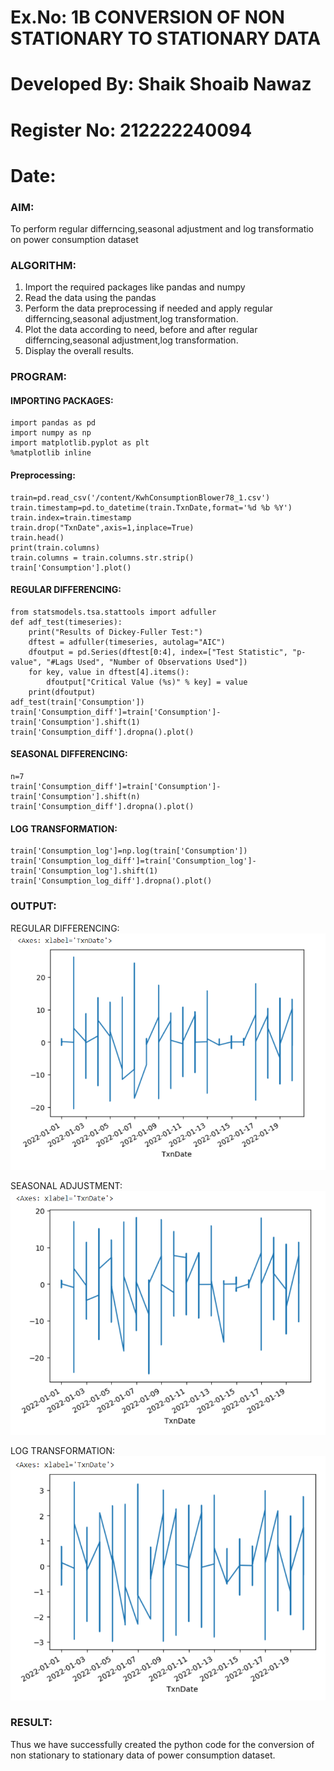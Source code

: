 # Ex.No: 1B                     CONVERSION OF NON STATIONARY TO STATIONARY DATA

# Developed By: Shaik Shoaib Nawaz

# Register No: 212222240094

# Date: 

### AIM:
To perform regular differncing,seasonal adjustment and log transformatio on power consumption dataset
### ALGORITHM:
1. Import the required packages like pandas and numpy
2. Read the data using the pandas
3. Perform the data preprocessing if needed and apply regular differncing,seasonal adjustment,log transformation.
4. Plot the data according to need, before and after regular differncing,seasonal adjustment,log transformation.
5. Display the overall results.
### PROGRAM:
#### IMPORTING PACKAGES:
```
import pandas as pd
import numpy as np
import matplotlib.pyplot as plt
%matplotlib inline
```
#### Preprocessing:
```
train=pd.read_csv('/content/KwhConsumptionBlower78_1.csv')
train.timestamp=pd.to_datetime(train.TxnDate,format='%d %b %Y')
train.index=train.timestamp
train.drop("TxnDate",axis=1,inplace=True)
train.head()
print(train.columns)
train.columns = train.columns.str.strip()
train['Consumption'].plot()
```
#### REGULAR DIFFERENCING:
```
from statsmodels.tsa.stattools import adfuller
def adf_test(timeseries):
    print("Results of Dickey-Fuller Test:")
    dftest = adfuller(timeseries, autolag="AIC")
    dfoutput = pd.Series(dftest[0:4], index=["Test Statistic", "p-value", "#Lags Used", "Number of Observations Used"])
    for key, value in dftest[4].items():
        dfoutput["Critical Value (%s)" % key] = value
    print(dfoutput)
adf_test(train['Consumption'])
train['Consumption_diff']=train['Consumption']-train['Consumption'].shift(1)
train['Consumption_diff'].dropna().plot()
```
#### SEASONAL DIFFERENCING:
```
n=7
train['Consumption_diff']=train['Consumption']-train['Consumption'].shift(n)
train['Consumption_diff'].dropna().plot()
```
#### LOG TRANSFORMATION:
```
train['Consumption_log']=np.log(train['Consumption'])
train['Consumption_log_diff']=train['Consumption_log']-train['Consumption_log'].shift(1)
train['Consumption_log_diff'].dropna().plot()
```


### OUTPUT:


REGULAR DIFFERENCING:
![regular difference](image1.png)


SEASONAL ADJUSTMENT:
![seasonal difference](image2.png)


LOG TRANSFORMATION:
![log transformation](image3.png)



### RESULT:
Thus we have successfully created the python code for the conversion of non stationary to stationary data of power consumption dataset.
